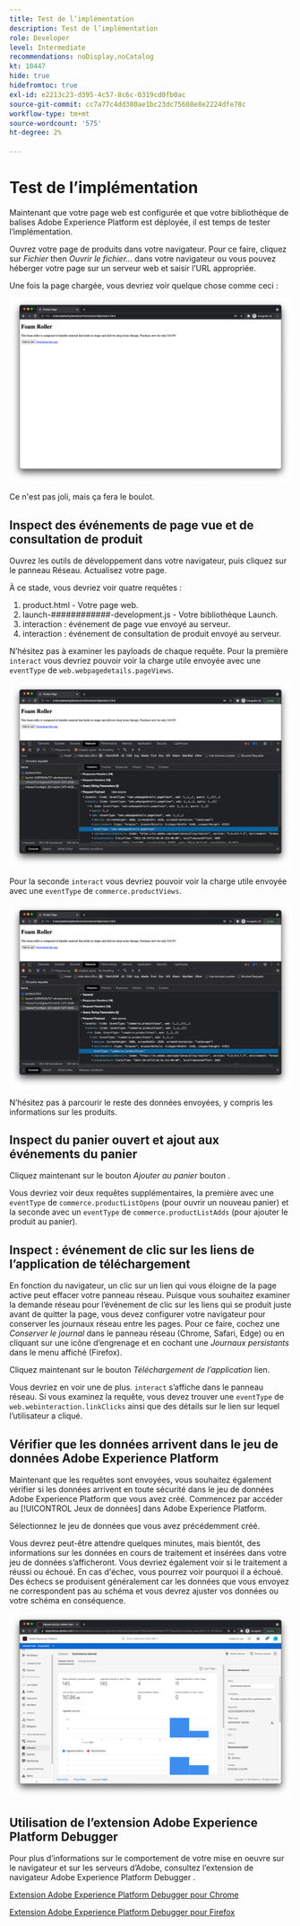 ```yaml
---
title: Test de l’implémentation
description: Test de l’implémentation
role: Developer
level: Intermediate
recommendations: noDisplay,noCatalog
kt: 10447
hide: true
hidefromtoc: true
exl-id: e2213c23-d395-4c57-8c6c-0319cd0fb0ac
source-git-commit: cc7a77c4dd380ae1bc23dc75608e8e2224dfe78c
workflow-type: tm+mt
source-wordcount: '575'
ht-degree: 2%

---
```


# Test de l’implémentation

Maintenant que votre page web est configurée et que votre bibliothèque de balises Adobe Experience Platform est déployée, il est temps de tester l’implémentation.

Ouvrez votre page de produits dans votre navigateur. Pour ce faire, cliquez sur _Fichier_ then _Ouvrir le fichier..._ dans votre navigateur ou vous pouvez héberger votre page sur un serveur web et saisir l’URL appropriée.

Une fois la page chargée, vous devriez voir quelque chose comme ceci :

![Page web](../../assets/implementation-strategy/webpage.png)

Ce n&#39;est pas joli, mais ça fera le boulot.

## Inspect des événements de page vue et de consultation de produit

Ouvrez les outils de développement dans votre navigateur, puis cliquez sur le panneau Réseau. Actualisez votre page.

À ce stade, vous devriez voir quatre requêtes :

1. product.html - Votre page web.
2. launch-############-development.js - Votre bibliothèque Launch.
3. interaction : événement de page vue envoyé au serveur.
4. interaction : événement de consultation de produit envoyé au serveur.

N’hésitez pas à examiner les payloads de chaque requête. Pour la première `interact` vous devriez pouvoir voir la charge utile envoyée avec une `eventType` de `web.webpagedetails.pageViews`.

![Inspection de requête de page vue](../../assets/implementation-strategy/webpage-page-viewed-inspection.png)

Pour la seconde `interact` vous devriez pouvoir voir la charge utile envoyée avec une `eventType` de `commerce.productViews`.

![Inspection de la demande d’affichage de produit](../../assets/implementation-strategy/webpage-product-view-inspection.png)

N’hésitez pas à parcourir le reste des données envoyées, y compris les informations sur les produits.

## Inspect du panier ouvert et ajout aux événements du panier

Cliquez maintenant sur le bouton _Ajouter au panier_ bouton .

Vous devriez voir deux requêtes supplémentaires, la première avec une `eventType` de `commerce.productListOpens` (pour ouvrir un nouveau panier) et la seconde avec un `eventType` de `commerce.productListAdds` (pour ajouter le produit au panier).

## Inspect : événement de clic sur les liens de l’application de téléchargement

En fonction du navigateur, un clic sur un lien qui vous éloigne de la page active peut effacer votre panneau réseau. Puisque vous souhaitez examiner la demande réseau pour l’événement de clic sur les liens qui se produit juste avant de quitter la page, vous devez configurer votre navigateur pour conserver les journaux réseau entre les pages. Pour ce faire, cochez une _Conserver le journal_ dans le panneau réseau (Chrome, Safari, Edge) ou en cliquant sur une icône d’engrenage et en cochant une _Journaux persistants_ dans le menu affiché (Firefox).

Cliquez maintenant sur le bouton _Téléchargement de l’application_ lien.

Vous devriez en voir une de plus. `interact` s’affiche dans le panneau réseau. Si vous examinez la requête, vous devez trouver une `eventType` de `web.webinteraction.linkClicks` ainsi que des détails sur le lien sur lequel l’utilisateur a cliqué.

## Vérifier que les données arrivent dans le jeu de données Adobe Experience Platform

Maintenant que les requêtes sont envoyées, vous souhaitez également vérifier si les données arrivent en toute sécurité dans le jeu de données Adobe Experience Platform que vous avez créé. Commencez par accéder au [!UICONTROL Jeux de données] dans Adobe Experience Platform.

Sélectionnez le jeu de données que vous avez précédemment créé.

Vous devrez peut-être attendre quelques minutes, mais bientôt, des informations sur les données en cours de traitement et insérées dans votre jeu de données s’afficheront. Vous devriez également voir si le traitement a réussi ou échoué. En cas d&#39;échec, vous pourrez voir pourquoi il a échoué. Des échecs se produisent généralement car les données que vous envoyez ne correspondent pas au schéma et vous devrez ajuster vos données ou votre schéma en conséquence.

![Ingestion des jeux de données](../../assets/implementation-strategy/dataset-ingestion.png)

## Utilisation de l’extension Adobe Experience Platform Debugger

Pour plus d’informations sur le comportement de votre mise en oeuvre sur le navigateur et sur les serveurs d’Adobe, consultez l’extension de navigateur Adobe Experience Platform Debugger .

[Extension Adobe Experience Platform Debugger pour Chrome](https://chrome.google.com/webstore/detail/adobe-experience-platform/bfnnokhpnncpkdmbokanobigaccjkpob)

[Extension Adobe Experience Platform Debugger pour Firefox](https://addons.mozilla.org/fr/firefox/addon/adobe-experience-platform-dbg/)
